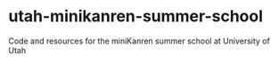 utah-minikanren-summer-school
=============================

Code and resources for the miniKanren summer school at University of Utah

